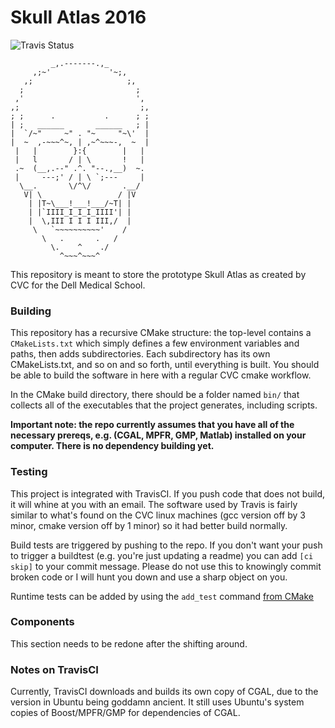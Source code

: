 Skull Atlas 2016
================

![Travis Status](https://travis-ci.com/chipbuster/skull-atlas.svg?token=JKmHgBdX7axXPFzjazNA)

```
         _,.-------.,_
     ,;~'             '~;,
   ,;                     ;,
  ;                         ;
 ,'                         ',
,;                           ;,
; ;      .           .      ; ;
| ;   ______       ______   ; |
|  `/~"     ~" . "~     "~\'  |
|  ~  ,-~~~^~, | ,~^~~~-,  ~  |
 |   |        }:{        |   |
 |   l       / | \       !   |
 .~  (__,.--" .^. "--.,__)  ~.
 |     ---;' / | \ `;---     |
  \__.       \/^\/       .__/
   V| \                 / |V
    | |T~\___!___!___/~T| |
    | |`IIII_I_I_I_IIII'| |
    |  \,III I I I III,/  |
     \   `~~~~~~~~~~'    /
       \   .       .   /  
         \.    ^    ./
           ^~~~^~~~^
```

This repository is meant to store the prototype Skull Atlas as created by CVC
for the Dell Medical School.

### Building

This repository has a recursive CMake structure: the top-level contains a
`CMakeLists.txt` which simply defines a few environment variables and paths,
then adds subdirectories. Each subdirectory has its own CMakeLists.txt, and so
on and so forth, until everything is built. You should be able to build the
software in here with a regular CVC cmake workflow.

In the CMake build directory, there should be a folder named `bin/` that collects
all of the executables that the project generates, including scripts.

**Important note: the repo currently assumes that you have all of the necessary
prereqs, e.g. (CGAL, MPFR, GMP, Matlab) installed on your computer. There is no
dependency building yet.**

### Testing

This project is integrated with TravisCI. If you push code that does not build,
it will whine at you with an email. The software used by Travis is fairly
similar to what's found on the CVC linux machines (gcc version off by 3 minor,
cmake version off by 1 minor) so it had better build normally.

Build tests are triggered by pushing to the repo. If you don't want your push to
trigger a buildtest (e.g. you're just updating a readme) you can add `[ci skip]`
to your commit message. Please do not use this to knowingly commit broken code
or I will hunt you down and use a sharp object on you.

Runtime tests can be added by using the `add_test` command
[from CMake](https://cmake.org/cmake/help/v2.8.10/cmake.html#command:add_test)

### Components

This section needs to be redone after the shifting around.

### Notes on TravisCI

Currently, TravisCI downloads and builds its own copy of CGAL, due to the version in Ubuntu being goddamn ancient. It still uses Ubuntu's system copies of Boost/MPFR/GMP for dependencies of CGAL.
